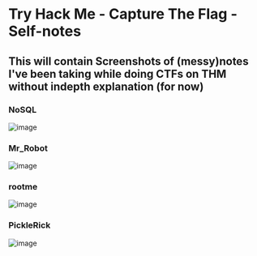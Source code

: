 # Try Hack Me - Capture The Flag - Self-notes

## This will contain Screenshots of (messy)notes I've been taking while doing CTFs on THM without indepth explanation (for now)

### NoSQL
![image](https://github.com/user-attachments/assets/bab6833b-730b-41a6-9501-7869452d7167)

### Mr_Robot
![image](https://github.com/user-attachments/assets/d20eb863-4be8-4a0d-8eff-1310c523c8bd)

### rootme
![image](https://github.com/user-attachments/assets/47b276dc-0935-44da-82f5-62311288d1a2)

### PickleRick
![image](https://github.com/user-attachments/assets/bbd3a4e4-e19f-4b04-9783-fa40154558a4)
